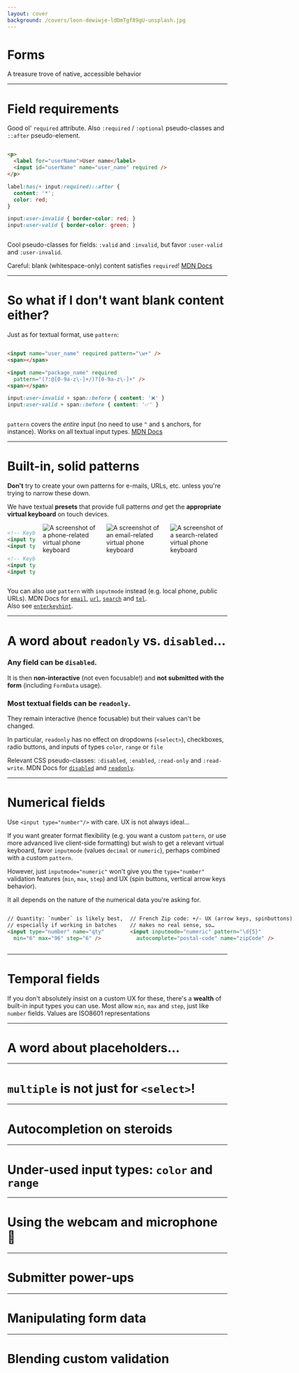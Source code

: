 ```yaml
---
layout: cover
background: /covers/leon-dewiwje-ldDmTgf89gU-unsplash.jpg
---
```


# Forms

A treasure trove of native, accessible behavior

---

# Field requirements

Good ol' `required` attribute.  Also `:required` / `:optional` pseudo-classes and `::after` pseudo-element.

<div style="display: flex; align-items: top; gap: 1rem">

<div>

```html
<p>
  <label for="userName">User name</label>
  <input id="userName" name="user_name" required />
</p>
```

```css
label:has(+ input:required)::after {
  content: '*';
  color: red;
}

input:user-invalid { border-color: red; }
input:user-valid { border-color: green; }
```

</div>

<ExampleRequired />

</div>

Cool pseudo-classes for fields: `:valid` and `:invalid`, but favor `:user-valid` and `:user-invalid`.

<Footnote>

Careful: blank (whitespace-only) content satisfies `required`! [MDN Docs](https://developer.mozilla.org/docs/Web/HTML/Attributes/required)

</Footnote>

---

# So what if I don't want blank content either?

Just as for textual format, use `pattern`:

<div style="display: flex; align-items: top; gap: 1rem">

<div>

```html
<input name="user_name" required pattern="\w+" />
<span></span>

<input name="package_name" required
  pattern="(?:@[0-9a-z\-]+/)?[0-9a-z\-]+" />
<span></span>
```

```css
input:user-invalid + span::before { content: '❌' }
input:user-valid + span::before { content: '✅' }
```

</div>

<ExamplePattern />

</div>

<Footnote>

`pattern` covers the *entire* input (no need to use `^` and `$` anchors, for instance). Works on all textual input types. [MDN Docs](https://developer.mozilla.org/docs/Web/HTML/Attributes/pattern)

</Footnote>

---

# Built-in, solid patterns

**Don't** try to create your own patterns for e-mails, URLs, etc. unless you're trying to narrow these down.

We have textual **presets** that provide full patterns *and* get the **appropriate virtual keyboard** on touch devices.

<div style="display: flex; align-items: top; gap: 1rem">

```html
<!-- Keyboard + pattern -->
<input type="email" />
<input type="url" />

<!-- Keyboard -->
<input type="search" />
<input type="tel" />
```

<img src="/screenshot-input-tel.png" alt="A screenshot of a phone-related virtual phone keyboard" style="max-height: 200px"/>

<img src="/screenshot-input-email.png" alt="A screenshot of an email-related virtual phone keyboard" style="max-height: 200px"/>

<img src="/screenshot-input-search.png" alt="A screenshot of a search-related virtual phone keyboard" style="max-height: 200px"/>

</div>

<Footnote>

You can also use `pattern` with `inputmode` instead (e.g. local phone, public URLs).  MDN Docs for [`email`](https://developer.mozilla.org/docs/Web/HTML/Element/input/email), [`url`](https://developer.mozilla.org/docs/Web/HTML/Element/input/url), [`search`](https://developer.mozilla.org/docs/Web/HTML/Element/input/search) and [`tel`](https://developer.mozilla.org/docs/Web/HTML/Element/input/tel).<br/>Also see [`enterkeyhint`](https://developer.mozilla.org/docs/Web/HTML/Global_attributes/enterkeyhint).

</Footnote>

---

# A word about `readonly` vs. `disabled`…

### Any field can be `disabled`.

It is then **non-interactive** (not even focusable!) and **not submitted with the form** (including `FormData` usage).

### Most textual fields can be `readonly`.

They remain interactive (hence focusable) but their values can't be changed.

In particular, `readonly` has no effect on dropdowns (`<select>`), checkboxes, radio buttons, and inputs of types `color`, `range` or `file`

<Footnote>

Relevant CSS pseudo-classes: `:disabled`, `:enabled`, `:read-only` and `:read-write`. MDN Docs for [`disabled`](https://developer.mozilla.org/docs/Web/HTML/Attributes/disabled) and [`readonly`](https://developer.mozilla.org/docs/Web/HTML/Attributes/readonly).

</Footnote>

---

# Numerical fields

Use `<input type="number"/>` with care. UX is not always ideal…

If you want greater format flexibility (e.g. you want a custom `pattern`, or use more advanced live client-side formatting) but wish to get a relevant virtual keyboard, favor `inputmode` (values `decimal` or `numeric`), perhaps combined with a custom `pattern`.

However, just `inputmode="numeric"` won't give you the `type="number"` validation features (`min`, `max`, `step`) and UX (spin buttons, vertical arrow keys behavior).

It all depends on the nature of the numerical data you're asking for.

<div style="display: flex; align-items: top; gap: 1rem">

<div>

```html
// Quantity: `number` is likely best,
// especially if working in batches
<input type="number" name="qty"
  min="6" max="96" step="6" />
```

</div>

<div>

```html
// French Zip code: +/- UX (arrow keys, spinbuttons)
// makes no real sense, so…
<input inputmode="numeric" pattern="\d{5}"
  autocomplete="postal-code" name="zipCode" />
```

</div>

</div>

---

# Temporal fields

If you don't absolutely insist on a custom UX for these, there's a **wealth** of built-in input types you can use.  Most allow `min`, `max` and `step`, just like `number` fields.  Values are ISO8601 representations

<ExampleTemporal/>

<!-- - `type="date"` for just the date
- `type="time"` for just the time
- `type="datetime-local"` for the whole 9 yards
- `type="month"` for a date truncated at the month level
- `type="week"` for a business week number -->


---

# A word about placeholders…

---

# `multiple` is not just for `<select>`!

---

# Autocompletion on steroids

---

# Under-used input types: `color` and `range`

---

# Using the webcam and microphone 🤯

---

# Submitter power-ups

---

# Manipulating form data

---

# Blending custom validation
<!--
  type=date/time/datetime-local/month/week
  autocapitalize=
  autocomplete=
    :autofill
  placeholder= (attention à l'a11y !)
    :placeholder-shown
    ::placeholder
  multiple= (email, file)
  list= et <datalist> - https://www.builder.io/blog/powerful-html-tags#native-autocomplete-with-code-lt-datalist-gt-code
  type=color
  type=range
    :in-range / :out-of-range
  multimédia (capture audio / vidéo) (type="file" capture=)
    ::file-selector-button
  form= (submission means hors du formulaire)
  formaction= et formmethod=
  HTML5 Validation API
  fetch et FormData
-->